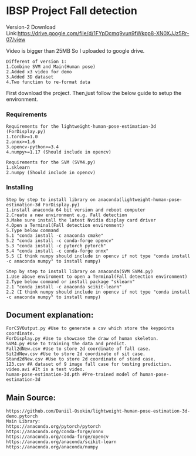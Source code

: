 # IBSP Project Fall detection

Version-2 Download Link:https://drive.google.com/file/d/1FYpDcmq9vun9fWkpp8-XN0XJJz5Rr-07/view

Video is bigger than 25MB So I uploaded to google drive.

```
Different of version 1:
1.Combine SVM and Main(Human pose)
2.Added x3 video for demo
3.Added 3D dataset 
4.Two function to re-format data
```
First download the project. Then,just follow the below guide to setup the environment.

### Requirements

```
Requirements for the lightweight-human-pose-estimation-3d (ForDisplay.py)
1.torch>=1.0
2.onnx>=1.6
3.opencv-python>=3.4
4.numpy>=1.17 (Should include in opencv)

Requirements for the SVM (SVM4.py)
1.sklearn
2.numpy (Should include in opencv)
```

### Installing

```
Step by step to install library on anaconda(lightweight-human-pose-estimation-3d ForDisplay.py)
1.install anaconda 64 bit version and reboot computer
2.Create a new environment e.g. Fall detection
3.Make sure install the latest Nvidia display card driver
4.Open a Terminal(Fall detection environment)
5.Type below command
5.1 "conda install -c anaconda cmake"
5.2 "conda install -c conda-forge opencv"
5.3 "conda install -c pytorch pytorch"
5.4 "conda install -c conda-forge onnx"
5.5 (I think numpy should include in opencv if not type "conda install -c anaconda numpy" to install numpy)
```


```
Step by step to install library on anaconda(SVM SVM4.py)
1.Use above enviroment to open a Terminal(Fall detection environment)
2.Type below command or install package "sklearn"
2.1 "conda install -c anaconda scikit-learn"
2.2 (I think numpy should include in opencv if not type "conda install -c anaconda numpy" to install numpy)
```


## Document explanation:

```
ForCSVOutput.py #Use to generate a csv which store the keypoints coordinate.
ForDisplay.py #Use to showcase the draw of human skeleton.
SVM4.py #Use to training the data and predict.
Fall2dNew.csv #Use to store 2d coordinate of fall case.
Sit2dNew.csv #Use to store 2d coordinate of sit case.
Stand2dNew.csv #Use to store 2d coordinate of stand case.
123.csv #A dataset of 9 image fall case for testing prediction.
video.avi #It is a test video.
human-pose-estimation-3d.pth #Pre-trained model of human-pose-estimation-3d
```
## Main Source:

```
https://github.com/Daniil-Osokin/lightweight-human-pose-estimation-3d-demo.pytorch
Main Library:
https://anaconda.org/pytorch/pytorch
https://anaconda.org/conda-forge/onnx
https://anaconda.org/conda-forge/opencv
https://anaconda.org/anaconda/scikit-learn
https://anaconda.org/anaconda/numpy

```
